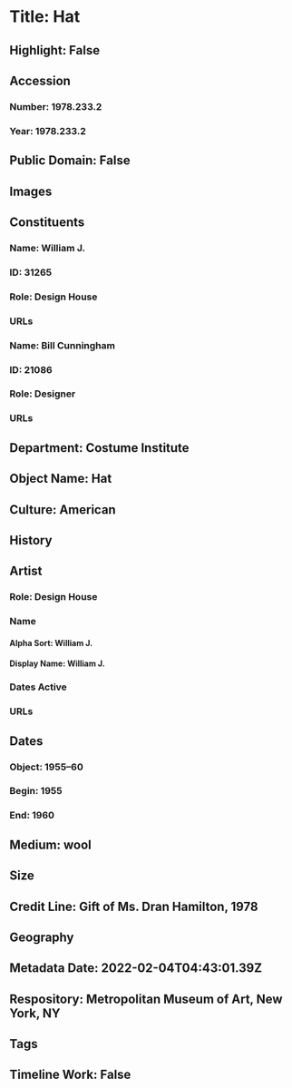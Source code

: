 # Title: Hat
## Highlight: False
## Accession
### Number: 1978.233.2
### Year: 1978.233.2
## Public Domain: False
## Images
## Constituents
### Name: William J.
### ID: 31265
### Role: Design House
### URLs
### Name: Bill Cunningham
### ID: 21086
### Role: Designer
### URLs
## Department: Costume Institute
## Object Name: Hat
## Culture: American
## History
## Artist
### Role: Design House
### Name
#### Alpha Sort: William J.
#### Display Name: William J.
### Dates Active
### URLs
## Dates
### Object: 1955–60
### Begin: 1955
### End: 1960
## Medium: wool
## Size
## Credit Line: Gift of Ms. Dran Hamilton, 1978
## Geography
## Metadata Date: 2022-02-04T04:43:01.39Z
## Respository: Metropolitan Museum of Art, New York, NY
## Tags
## Timeline Work: False